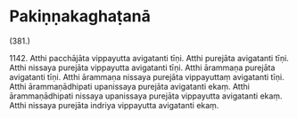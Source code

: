 # Pakiṇṇakaghaṭanā

(381.)

1142\. Atthi pacchājāta vippayutta avigatanti tīṇi. Atthi purejāta avigatanti tīṇi. Atthi nissaya purejāta vippayutta avigatanti tīṇi. Atthi ārammaṇa purejāta avigatanti tīṇi. Atthi ārammaṇa nissaya purejāta vippayuttaṃ avigatanti tīṇi. Atthi ārammaṇādhipati upanissaya purejāta avigatanti ekaṃ. Atthi ārammaṇādhipati nissaya upanissaya purejāta vippayutta avigatanti ekaṃ. Atthi nissaya purejāta indriya vippayutta avigatanti ekaṃ.
